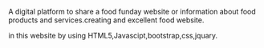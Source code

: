 A digital platform to share a food funday website or information about food 
products and services.creating and excellent food website.

in this website by using HTML5,Javascipt,bootstrap,css,jquary.
